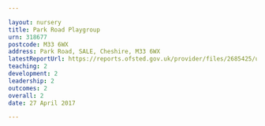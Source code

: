 ```yaml
---

layout: nursery
title: Park Road Playgroup
urn: 318677
postcode: M33 6WX
address: Park Road, SALE, Cheshire, M33 6WX
latestReportUrl: https://reports.ofsted.gov.uk/provider/files/2685425/urn/318677.pdf
teaching: 2
development: 2
leadership: 2
outcomes: 2
overall: 2
date: 27 April 2017

---
```

